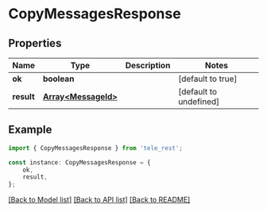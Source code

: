# CopyMessagesResponse


## Properties

Name | Type | Description | Notes
------------ | ------------- | ------------- | -------------
**ok** | **boolean** |  | [default to true]
**result** | [**Array&lt;MessageId&gt;**](MessageId.md) |  | [default to undefined]

## Example

```typescript
import { CopyMessagesResponse } from 'tele_rest';

const instance: CopyMessagesResponse = {
    ok,
    result,
};
```

[[Back to Model list]](../README.md#documentation-for-models) [[Back to API list]](../README.md#documentation-for-api-endpoints) [[Back to README]](../README.md)
